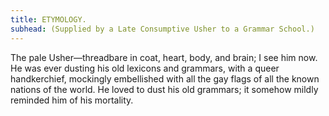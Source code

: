 ```yaml
---
title: ETYMOLOGY.
subhead: (Supplied by a Late Consumptive Usher to a Grammar School.)
---
```


The pale Usher—threadbare in coat, heart, body, and brain; I see him now. He was ever dusting his old lexicons and grammars, with a queer handkerchief, mockingly embellished with all the gay flags of all the known nations of the world. He loved to dust his old grammars; it somehow mildly reminded him of his mortality.